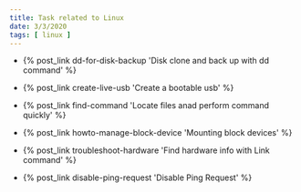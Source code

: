 ```yaml
---
title: Task related to Linux
date: 3/3/2020
tags: [ linux ]
---
```


* {% post_link dd-for-disk-backup 'Disk clone and back up with dd command' %}

* {% post_link create-live-usb 'Create a bootable usb' %}

* {% post_link find-command 'Locate files anad perform command quickly' %}

* {% post_link howto-manage-block-device 'Mounting block devices' %}

* {% post_link troubleshoot-hardware 'Find hardware info with Link command' %}

* {% post_link disable-ping-request 'Disable Ping Request' %}
